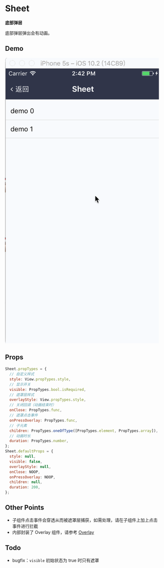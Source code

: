 # Sheet

**底部弹层**

底部弹层弹出会有动画。

## Demo

![navBar demo](demo.gif)

## Props

```js
Sheet.propTypes = {
  // 自定义样式
  style: View.propTypes.style,
  // 显示开关
  visible: PropTypes.bool.isRequired,
  // 遮罩层样式
  overlayStyle: View.propTypes.style,
  // 关闭回调（动画结束时）
  onClose: PropTypes.func,
  // 遮罩点击事件
  onPressOverlay: PropTypes.func,
  // 子元素
  children: PropTypes.oneOfType([PropTypes.element, PropTypes.array]),
  // 动画时长
  duration: PropTypes.number,
};
Sheet.defaultProps = {
  style: null,
  visible: false,
  overlayStyle: null,
  onClose: NOOP,
  onPressOverlay: NOOP,
  children: null,
  duration: 200,
};
```

## Other Points

- 子组件点击事件会穿透从而被遮罩层捕获，如需处理，请在子组件上加上点击事件进行拦截
- 内部封装了 Overlay 组件，请参考 [Overlay](https://github.com/dragonwong/rnx-ui/tree/master/Overlay)

## Todo

- bugfix：`visible` 初始状态为 true 时只有遮罩
